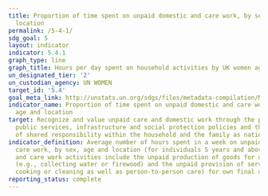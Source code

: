 ```yaml
---
title: Proportion of time spent on unpaid domestic and care work, by sex, age and
  location
permalink: /5-4-1/
sdg_goal: 5
layout: indicator
indicator: 5.4.1
graph_type: line
graph_title: Hours per day spent on household activities by UK women ages 15 and older
un_designated_tier: '2'
un_custodian_agency: UN WOMEN
target_id: '5.4'
goal_meta_link: http://unstats.un.org/sdgs/files/metadata-compilation/Metadata-Goal-5.pdf
indicator_name: Proportion of time spent on unpaid domestic and care work, by sex,
  age and location
target: Recognize and value unpaid care and domestic work through the provision of
  public services, infrastructure and social protection policies and the promotion
  of shared responsibility within the household and the family as nationally appropriate.
indicator_definition: Average number of hours spent in a week on unpaid domestic and
  care work, by sex, age and location (for individuals 5 years and above) Unpaid domestic
  and care work activities include the unpaid production of goods for own final consumption
  (e.g., collecting water or firewood) and the unpaid provision of services (e.g.,
  cooking or cleaning as well as person-to-person care) for own final use.
reporting_status: complete
---
```

